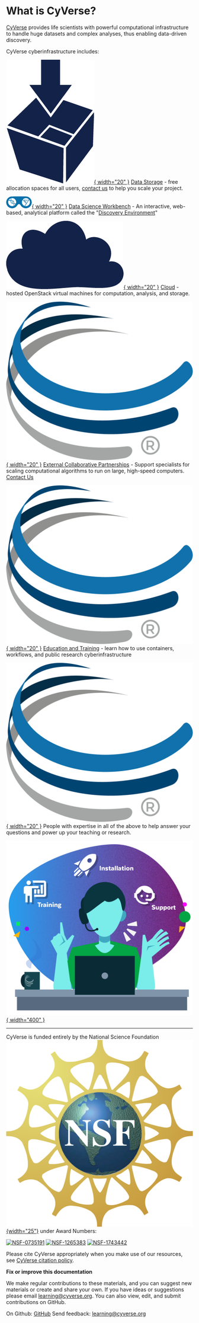 # What is CyVerse?

[CyVerse](https://cyverse.org) provides life scientists with powerful computational infrastructure to handle huge datasets and complex analyses, thus enabling data-driven discovery.

CyVerse cyberinfrastructure includes:

[![!](assets/data_store/datastore-icon.png "Data Storage"){ width="20" }](https://cyverse.org/data-store) [Data Storage](https://cyverse.org/data-store) - free allocation spaces for all users, [contact us](https://user.cyverse.org/requests/2) to help you scale your project.

[![!](assets/de/de_icon.png "Discovery Environment"){ width="20" }](https://user.cyverse.org/services/2) [Data Science Workbench](https://user.cyverse.org/services/2)  - An interactive, web-based, analytical platform called the "[Discovery Environment](https://de.cyverse.org)"

[![!](assets/atmosphere/atmosphere-icon.png "Atmosphere"){ width="20" }](https://user.cyverse.org/services/1) [Cloud](https://user.cyverse.org/services/1) - hosted OpenStack virtual machines for computation, analysis, and storage.

[![!](assets/cyverse_globe_cmyk.png "ECP"){ width="20" }](https://cyverse.org/ecp) [External Collaborative Partnerships](https://cyverse.org/ecp) - Support specialists for scaling computational algorithms to run on large, high-speed computers. [Contact Us](https://user.cyverse.org/requests/3)

[![!](assets/cyverse_globe_cmyk.png "EOT"){ width="20" }](https://cyverse.org/teach) [Education and Training](https://cyverse.org/teach) - learn how to use containers, workflows, and public research cyberinfrastructure

[![!](assets/cyverse_globe_cmyk.png "ECP"){ width="20" }](https://user.cyverse.org/requests/8) People with expertise in all of the above to help answer your questions and power up your teaching or research. 

[![!](assets/pro_service_person.png "ECP"){ width="400" }](https://user.cyverse.org/requests/8)

-----------------------------------------------------------------------

CyVerse is funded entirely by the National Science Foundation [![NSF](assets/nsf.png){width="25"}](https://nsf.gov) under Award Numbers:

[![NSF-0735191](https://img.shields.io/badge/NSF-0735191-blue.svg)](https://www.nsf.gov/awardsearch/showAward?AWD_ID=0735191)  [![NSF-1265383](https://img.shields.io/badge/NSF-1265383-blue.svg)](https://www.nsf.gov/awardsearch/showAward?AWD_ID=1265383)  [![NSF-1743442](https://img.shields.io/badge/NSF-1743442-blue.svg)](https://www.nsf.gov/awardsearch/showAward?AWD_ID=1743442)

Please cite CyVerse appropriately when you make use of our resources, see [CyVerse citation policy](https://cyverse.org/policies/cite-cyverse).

**Fix or improve this documentation**

We make regular contributions to these materials, and you can suggest new materials or create and share your own. 
If you have ideas or suggestions please email <learning@cyverse.org>. You can also view, edit, and submit contributions on GitHub.

On Github: [GitHub](https://github.com/CyVerse-learning-materials)
Send feedback: <learning@cyverse.org>
